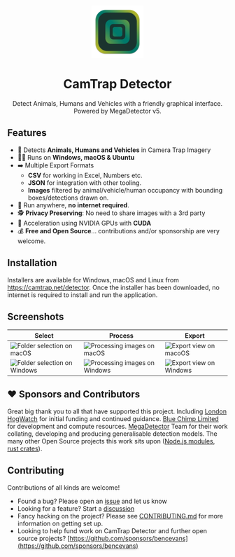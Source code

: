 <p align="center">
  <img src="app-icon.svg" alt="drawing" width="120"/>
</p>

<h1 align="center">CamTrap Detector</h1>

<p align="center">Detect Animals, Humans and Vehicles with a friendly graphical interface. Powered by MegaDetector v5.</p>

## Features

- 👀 Detects **Animals, Humans and Vehicles** in Camera Trap Imagery
- 🧑‍💻 Runs on **Windows, macOS & Ubuntu**
- ➡️ Multiple Export Formats
  - **CSV** for working in Excel, Numbers etc.
  - **JSON** for integration with other tooling.
  - **Images** filtered by animal/vehicle/human occupancy with bounding boxes/detections drawn on.
- 🔌 Run anywhere, **no internet required**.
- 🕵️ **Privacy Preserving**: No need to share images with a 3rd party
- 🚀 Acceleration using NVIDIA GPUs with **CUDA**
- 💰 **Free and Open Source**... contributions and/or sponsorship are very welcome.

## Installation

Installers are available for Windows, macOS and Linux from https://camtrap.net/detector. Once the installer has been downloaded, no internet is required to install and run the application.

## Screenshots

| Select                                                                                                                                                      | Process                                                                                                                                                      | Export                                                                                                                                                  |
| ----------------------------------------------------------------------------------------------------------------------------------------------------------- | ------------------------------------------------------------------------------------------------------------------------------------------------------------ | ------------------------------------------------------------------------------------------------------------------------------------------------------- |
| <img width="306" alt="Folder selection on macOS" src="https://user-images.githubusercontent.com/638535/210103770-8b3c3730-9cb7-4a7c-85a6-8530ed13ad7c.png"> | <img width="306" alt="Processing images on macOS" src="https://user-images.githubusercontent.com/638535/210103781-8418d75c-7543-4d7b-9f68-f191986d8321.png"> | <img width="356" alt="Export view on macoOS" src="https://user-images.githubusercontent.com/638535/210103789-9bf1de1d-2f0f-4099-8f22-c8e79e1b4065.png"> |
| ![Folder selection on Windows](https://user-images.githubusercontent.com/638535/210595909-1856abf5-a92f-4264-aace-ad724dee1144.png)                         | ![Processing images on Windows](https://user-images.githubusercontent.com/638535/210595978-deb9eff2-9dec-4b6d-b96f-d0ba53485798.png)                         | ![Export view on Windows](https://user-images.githubusercontent.com/638535/210596005-104d8257-d24d-4127-af86-0f3bce43ee3b.png)                          |

## ❤️ Sponsors and Contributors

Great big thank you to all that have supported this project. Including [London HogWatch](https://www.zsl.org/conservation/species/mammals/london-hogwatch) for initial funding and continued guidance. [Blue Chimp Limited](https://bluechimp.io) for development and compute resources. [MegaDetector](https://github.com/microsoft/CameraTraps/graphs/contributors) Team for their work collating, developing and producing generalisable detection models. The many other Open Source projects this work sits upon ([Node.js modules](package.json), [rust crates](src-tauri/Cargo.toml)).

## Contributing

Contributions of all kinds are welcome!

- Found a bug? Please open an [issue](https://github.com/bencevans/camtrap-detector/issues/new) and let us know
- Looking for a feature? Start a [discussion](https://github.com/bencevans/camtrap-detector/discussions/new)
- Fancy hacking on the project? Please see [CONTRIBUTING.md](CONTRIBUTING.md) for more information on getting set up.
- Looking to help fund work on CamTrap Detector and further open source projects? [https://github.com/sponsors/bencevans](https://github.com/sponsors/bencevans)
